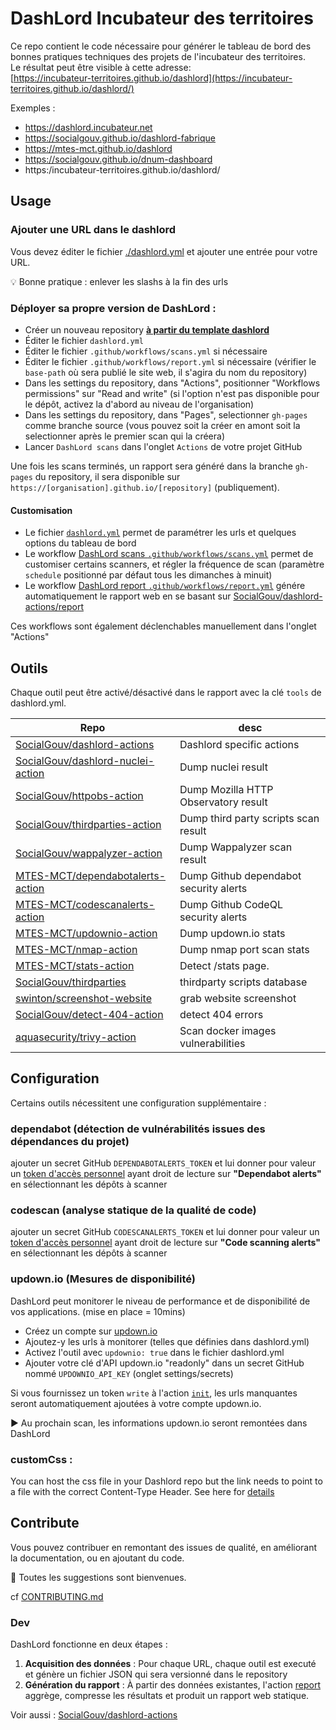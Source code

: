 # DashLord Incubateur des territoires

Ce repo contient le code nécessaire pour générer le tableau de bord des bonnes pratiques techniques des projets de l'incubateur des territoires.  
Le résultat peut être visible à cette adresse:  
[https://incubateur-territoires.github.io/dashlord](https://incubateur-territoires.github.io/dashlord/)

Exemples :

- https://dashlord.incubateur.net
- https://socialgouv.github.io/dashlord-fabrique
- https://mtes-mct.github.io/dashlord
- https://socialgouv.github.io/dnum-dashboard
- https:/incubateur-territoires.github.io/dashlord/

## Usage

### Ajouter une URL dans le dashlord

Vous devez éditer le fichier [./dashlord.yml](./dashlord.yaml) et ajouter une entrée pour votre URL.

💡 Bonne pratique : enlever les slashs à la fin des urls

### Déployer sa propre version de DashLord :

- Créer un nouveau repository [**à partir du template dashlord**](https://github.com/SocialGouv/dashlord)
- Éditer le fichier `dashlord.yml`
- Éditer le fichier `.github/workflows/scans.yml` si nécessaire
- Éditer le fichier `.github/workflows/report.yml` si nécessaire (vérifier le `base-path` où sera publié le site web, il s'agira du nom du repository)
- Dans les settings du repository, dans "Actions", positionner "Workflows permissions" sur "Read and write" (si l'option n'est pas disponible pour le dépôt, activez la d'abord au niveau de l'organisation)
- Dans les settings du repository, dans "Pages", selectionner `gh-pages` comme branche source (vous pouvez soit la créer en amont soit la selectionner après le premier scan qui la créera)
- Lancer `DashLord scans` dans l'onglet `Actions` de votre projet GitHub

Une fois les scans terminés, un rapport sera généré dans la branche `gh-pages` du repository, il sera disponible sur `https://[organisation].github.io/[repository]` (publiquement).

#### Customisation

- Le fichier [`dashlord.yml`](./dashlord.yml) permet de paramétrer les urls et quelques options du tableau de bord
- Le workflow [DashLord scans `.github/workflows/scans.yml`](./.github/workflows/scans.yml) permet de customiser certains scanners, et régler la fréquence de scan (paramètre `schedule` positionné par défaut tous les dimanches à minuit)
- Le workflow [DashLord report `.github/workflows/report.yml`](./.github/workflows/report.yml) génére automatiquement le rapport web en se basant sur [SocialGouv/dashlord-actions/report](https://github.com/SocialGouv/dashlord-actions)

Ces workflows sont également déclenchables manuellement dans l'onglet "Actions"

## Outils

Chaque outil peut être activé/désactivé dans le rapport avec la clé `tools` de dashlord.yml.

| Repo                                                                                      | desc                                   |
| ----------------------------------------------------------------------------------------- | -------------------------------------- |
| [SocialGouv/dashlord-actions](https://github.com/SocialGouv/dashlord-actions)             | Dashlord specific actions              |
| [SocialGouv/dashlord-nuclei-action](https://github.com/SocialGouv/dashlord-nuclei-action) | Dump nuclei result                     |
| [SocialGouv/httpobs-action](https://github.com/SocialGouv/httpobs-action)                 | Dump Mozilla HTTP Observatory result   |
| [SocialGouv/thirdparties-action](https://github.com/SocialGouv/thirdparties-action)       | Dump third party scripts scan result   |
| [SocialGouv/wappalyzer-action](https://github.com/SocialGouv/wappalyzer-action)           | Dump Wappalyzer scan result            |
| [MTES-MCT/dependabotalerts-action](https://github.com/MTES-MCT/dependabotalerts-action)   | Dump Github dependabot security alerts |
| [MTES-MCT/codescanalerts-action](https://github.com/MTES-MCT/codescanalerts-action)       | Dump Github CodeQL security alerts     |
| [MTES-MCT/updownio-action](https://github.com/MTES-MCT/updownio-action)                   | Dump updown.io stats                   |
| [MTES-MCT/nmap-action](https://github.com/MTES-MCT/nmap-action)                           | Dump nmap port scan stats              |
| [MTES-MCT/stats-action](https://github.com/MTES-MCT/stats-action)                         | Detect /stats page.                    |
| [SocialGouv/thirdparties](https://github.com/SocialGouv/thirdparties)                     | thirdparty scripts database            |
| [swinton/screenshot-website](https://github.com/swinton/screenshot-website)               | grab website screenshot                |
| [SocialGouv/detect-404-action](https://github.com/SocialGouv/detect-404-action)           | detect 404 errors                      |
| [aquasecurity/trivy-action](https://github.com/aquasecurity/trivy-action)                 | Scan docker images vulnerabilities     |

## Configuration

Certains outils nécessitent une configuration supplémentaire :

### dependabot (détection de vulnérabilités issues des dépendances du projet)

ajouter un secret GitHub `DEPENDABOTALERTS_TOKEN` et lui donner pour valeur un [token d'accès personnel](https://github.com/settings/personal-access-tokens/new) ayant droit de lecture sur **"Dependabot alerts"** en sélectionnant les dépôts à scanner

### codescan (analyse statique de la qualité de code)

ajouter un secret GitHub `CODESCANALERTS_TOKEN` et lui donner pour valeur un [token d'accès personnel](https://github.com/settings/personal-access-tokens/new) ayant droit de lecture sur **"Code scanning alerts"** en sélectionnant les dépôts à scanner

### updown.io (Mesures de disponibilité)

DashLord peut monitorer le niveau de performance et de disponibilité de vos applications. (mise en place = 10mins)

- Créez un compte sur [updown.io](https://updown.io)
- Ajoutez-y les urls à monitorer (telles que définies dans dashlord.yml)
- Activez l'outil avec `updownio: true` dans le fichier dashlord.yml
- Ajouter votre clé d'API updown.io "readonly" dans un secret GitHub nommé `UPDOWNIO_API_KEY` (onglet settings/secrets)

Si vous fournissez un token `write` à l'action [`init`](https://github.com/SocialGouv/dashlord/blob/48b9362391dc45cf604ceb9d91ee300a028a3021/.github/workflows/scans.yml#L55), les urls manquantes seront automatiquement ajoutées à votre compte updown.io.

▶ Au prochain scan, les informations updown.io seront remontées dans DashLord

### customCss :

You can host the css file in your Dashlord repo but the link needs to point to a file with the correct Content-Type Header. See here for [details](https://www.twistblogg.com/2020/06/use-github-for-hosting-files.html)

## Contribute

Vous pouvez contribuer en remontant des issues de qualité, en améliorant la documentation, ou en ajoutant du code.

🤗 Toutes les suggestions sont bienvenues.

cf [CONTRIBUTING.md](./CONTRIBUTING.md)

### Dev

DashLord fonctionne en deux étapes :

1. **Acquisition des données** : Pour chaque URL, chaque outil est executé et génère un fichier JSON qui sera versionné dans le repository
2. **Génération du rapport** : À partir des données existantes, l'action [report](https://github.com/SocialGouv/dashlord-actions) aggrège, compresse les résultats et produit un rapport web statique.

Voir aussi : [SocialGouv/dashlord-actions](https://github.com/SocialGouv/dashlord-actions)
